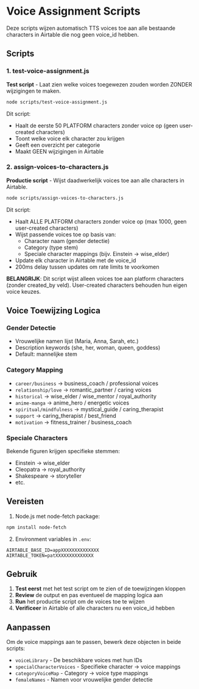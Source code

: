 # Voice Assignment Scripts

Deze scripts wijzen automatisch TTS voices toe aan alle bestaande characters in Airtable die nog geen voice_id hebben.

## Scripts

### 1. test-voice-assignment.js
**Test script** - Laat zien welke voices toegewezen zouden worden ZONDER wijzigingen te maken.

```bash
node scripts/test-voice-assignment.js
```

Dit script:
- Haalt de eerste 50 PLATFORM characters zonder voice op (geen user-created characters)
- Toont welke voice elk character zou krijgen
- Geeft een overzicht per categorie
- Maakt GEEN wijzigingen in Airtable

### 2. assign-voices-to-characters.js
**Productie script** - Wijst daadwerkelijk voices toe aan alle characters in Airtable.

```bash
node scripts/assign-voices-to-characters.js
```

Dit script:
- Haalt ALLE PLATFORM characters zonder voice op (max 1000, geen user-created characters)
- Wijst passende voices toe op basis van:
  - Character naam (gender detectie)
  - Category (type stem)
  - Speciale character mappings (bijv. Einstein → wise_elder)
- Update elk character in Airtable met de voice_id
- 200ms delay tussen updates om rate limits te voorkomen

**BELANGRIJK**: Dit script wijst alleen voices toe aan platform characters (zonder created_by veld).
User-created characters behouden hun eigen voice keuzes.

## Voice Toewijzing Logica

### Gender Detectie
- Vrouwelijke namen lijst (Maria, Anna, Sarah, etc.)
- Description keywords (she, her, woman, queen, goddess)
- Default: mannelijke stem

### Category Mapping
- `career/business` → business_coach / professional voices
- `relationship/love` → romantic_partner / caring voices
- `historical` → wise_elder / wise_mentor / royal_authority
- `anime-manga` → anime_hero / energetic voices
- `spiritual/mindfulness` → mystical_guide / caring_therapist
- `support` → caring_therapist / best_friend
- `motivation` → fitness_trainer / business_coach

### Speciale Characters
Bekende figuren krijgen specifieke stemmen:
- Einstein → wise_elder
- Cleopatra → royal_authority
- Shakespeare → storyteller
- etc.

## Vereisten

1. Node.js met node-fetch package:
```bash
npm install node-fetch
```

2. Environment variables in `.env`:
```
AIRTABLE_BASE_ID=appXXXXXXXXXXXXXX
AIRTABLE_TOKEN=patXXXXXXXXXXXXXX
```

## Gebruik

1. **Test eerst** met het test script om te zien of de toewijzingen kloppen
2. **Review** de output en pas eventueel de mapping logica aan
3. **Run** het productie script om de voices toe te wijzen
4. **Verificeer** in Airtable of alle characters nu een voice_id hebben

## Aanpassen

Om de voice mappings aan te passen, bewerk deze objecten in beide scripts:
- `voiceLibrary` - De beschikbare voices met hun IDs
- `specialCharacterVoices` - Specifieke character → voice mappings
- `categoryVoiceMap` - Category → voice type mappings
- `femaleNames` - Namen voor vrouwelijke gender detectie